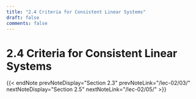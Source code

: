 ```yaml
---
title: "2.4 Criteria for Consistent Linear Systems"
draft: false
comments: false
---
```


# 2.4 Criteria for Consistent Linear Systems



{{< endNote prevNoteDisplay="Section 2.3" prevNoteLink="/lec-02/03/" nextNoteDisplay="Section 2.5" nextNoteLink="/lec-02/05/" >}}
